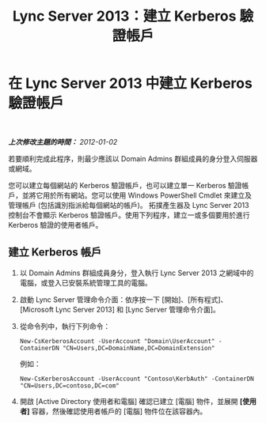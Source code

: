 ﻿---
title: Lync Server 2013：建立 Kerberos 驗證帳戶
TOCTitle: 建立 Kerberos 驗證帳戶
ms:assetid: 63f0cef6-562a-4209-ae25-71f8dc7c7295
ms:mtpsurl: https://technet.microsoft.com/zh-tw/library/Gg398449(v=OCS.15)
ms:contentKeyID: 49291123
ms.date: 08/10/2015
mtps_version: v=OCS.15
ms.translationtype: HT
---

# 在 Lync Server 2013 中建立 Kerberos 驗證帳戶

 

_**上次修改主題的時間：** 2012-01-02_

若要順利完成此程序，則最少應該以 Domain Admins 群組成員的身分登入伺服器或網域。

您可以建立每個網站的 Kerberos 驗證帳戶，也可以建立單一 Kerberos 驗證帳戶，並將它用於所有網站。您可以使用 Windows PowerShell Cmdlet 來建立及管理帳戶 (包括識別指派給每個網站的帳戶)。 拓撲產生器及 Lync Server 2013 控制台不會顯示 Kerberos 驗證帳戶。使用下列程序，建立一或多個要用於進行 Kerberos 驗證的使用者帳戶。

## 建立 Kerberos 帳戶

1.  以 Domain Admins 群組成員身分，登入執行 Lync Server 2013 之網域中的電腦，或登入已安裝系統管理工具的電腦。

2.  啟動 Lync Server 管理命令介面：依序按一下 \[開始\]、\[所有程式\]、\[Microsoft Lync Server 2013\] 和 \[Lync Server 管理命令介面\]。

3.  從命令列中，執行下列命令：
    
        New-CsKerberosAccount -UserAccount "Domain\UserAccount" -ContainerDN "CN=Users,DC=DomainName,DC=DomainExtension"
    
    例如：
    
        New-CsKerberosAccount -UserAccount "Contoso\KerbAuth" -ContainerDN "CN=Users,DC=contoso,DC=com"

4.  開啟 \[Active Directory 使用者和電腦\] 確認已建立 \[電腦\] 物件，並展開 **\[使用者\]** 容器，然後確認使用者帳戶的 \[電腦\] 物件位在該容器內。

